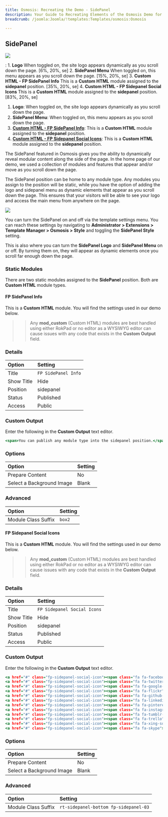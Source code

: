 ```yaml
---
title: Osmosis: Recreating the Demo - SidePanel
description: Your Guide to Recreating Elements of the Osmosis Demo for Joomla
breadcrumb: /joomla:Joomla/!templates:Templates/osmosis:Osmosis

---
```


SidePanel
-----

![][demo]

:  1. **Logo** When toggled on, the site logo appears dynamically as you scroll down the page. [6%, 20%, se]
  2. **SidePanel Menu** When toggled on, this menu appears as you scroll down the page. [15%, 20%, se]
  3. **Custom HTML - FP SidePanel Info** This is a **Custom HTML** module assigned to the **sidepanel** position. [35%, 20%, se]
  4. **Custom HTML - FP Sidepanel Social Icons** This is a **Custom HTML** module assigned to the **sidepanel** position. [83%, 20%, se]

1. **Logo**: When toggled on, the site logo appears dynamically as you scroll down the page.
2. **SidePanel Menu**: When toggled on, this menu appears as you scroll down the page.
3. **[Custom HTML - FP SidePanel Info](demo_module_10.md#fp-sidepanel-info)**: This is a **Custom HTML** module assigned to the **sidepanel** position.
4. **[Custom HTML - FP Sidepanel Social Icons](demo_module_10.md#fp-sidepanel-social-icons)**: This is a **Custom HTML** module assigned to the **sidepanel** position.

The SidePanel featured in Osmosis gives you the ability to dynamically reveal modular content along the side of the page. In the home page of our demo, we used a collection of modules and features that appear and/or move as you scroll down the page.

The SidePanel position can be home to any module type. Any modules you assign to the position will be static, while you have the option of adding the logo and sidepanel menu as dynamic elements that appear as you scroll down the page. This ensures that your visitors will be able to see your logo and access the main menu from anywhere on the page.

![][sidepanelsettings]

You can turn the SidePanel on and off via the template settings menu. You can reach these settings by navigating to **Administrator > Extensions > Template Manager > Osmosis > Style** and toggling the **SidePanel Style** setting.

This is also where you can turn the **SidePanel Logo** and **SidePanel Menu** on or off. By turning them on, they will appear as dynamic elements once you scroll far enough down the page.

### Static Modules

There are two static modules assigned to the **SidePanel** position. Both are **Custom HTML** module types.

#### FP SidePanel Info

This is a **Custom HTML** module. You will find the settings used in our demo below.

>> Any **mod_custom** (Custom HTML) modules are best handled using either RokPad or no editor as a WYSIWYG editor can cause issues with any code that exists in the **Custom Output** field.

### Details

| Option     | Setting             |
| :--------- | :---------          |
| Title      | `FP SidePanel Info` |
| Show Title | Hide                |
| Position   | sidepanel           |
| Status     | Published           |
| Access     | Public              |

### Custom Output

Enter the following in the **Custom Output** text editor.

~~~ .html
<span>You can publish any module type into the sidepanel position.</span>
~~~

### Options

| Option                    | Setting     |
| :----------               | :---------- |
| Prepare Content           | No          |
| Select a Background Image | Blank       |

### Advanced

| Option              | Setting     |
| :----------         | :---------- |
| Module Class Suffix | `box2`      |

#### FP Sidepanel Social Icons

This is a **Custom HTML** module. You will find the settings used in our demo below.

>> Any **mod_custom** (Custom HTML) modules are best handled using either RokPad or no editor as a WYSIWYG editor can cause issues with any code that exists in the **Custom Output** field.

### Details

| Option     | Setting                     |
| :--------- | :---------                  |
| Title      | `FP Sidepanel Social Icons` |
| Show Title | Hide                        |
| Position   | sidepanel                   |
| Status     | Published                   |
| Access     | Public                      |

### Custom Output

Enter the following in the **Custom Output** text editor.

~~~ .html
<a href="#" class="fp-sidepanel-social-icon"><span class="fa fa-facebook-square"></span></a>
<a href="#" class="fp-sidepanel-social-icon"><span class="fa fa-twitter-square"></span></a>
<a href="#" class="fp-sidepanel-social-icon"><span class="fa fa-google-plus-square"></span></a>
<a href="#" class="fp-sidepanel-social-icon"><span class="fa fa-flickr"></span></a>
<a href="#" class="fp-sidepanel-social-icon"><span class="fa fa-github-square"></span></a>
<a href="#" class="fp-sidepanel-social-icon"><span class="fa fa-linkedin-square"></span></a>
<a href="#" class="fp-sidepanel-social-icon"><span class="fa fa-pinterest-square"></span></a>
<a href="#" class="fp-sidepanel-social-icon"><span class="fa fa-instagram"></span></a>
<a href="#" class="fp-sidepanel-social-icon"><span class="fa fa-tumblr-square"></span></a>
<a href="#" class="fp-sidepanel-social-icon"><span class="fa fa-trello"></span></a>
<a href="#" class="fp-sidepanel-social-icon"><span class="fa fa-xing-square"></span></a>
<a href="#" class="fp-sidepanel-social-icon"><span class="fa fa-skype"></span></a>
~~~

### Options

| Option                    | Setting     |
| :----------               | :---------- |
| Prepare Content           | No          |
| Select a Background Image | Blank       |

### Advanced

| Option              | Setting                               |
| :----------         | :----------                           |
| Module Class Suffix | `rt-sidepanel-bottom fp-sidepanel-03` |

[demo]: assets/demo_10.jpeg
[demo2]: assets/demo_10a.jpeg
[demo3]: assets/demo_10b.jpeg
[demo4]: assets/demo_10c.jpeg
[sidepanelsettings]: assets/sidepanelsettings.jpeg
[positions]: positions.md
